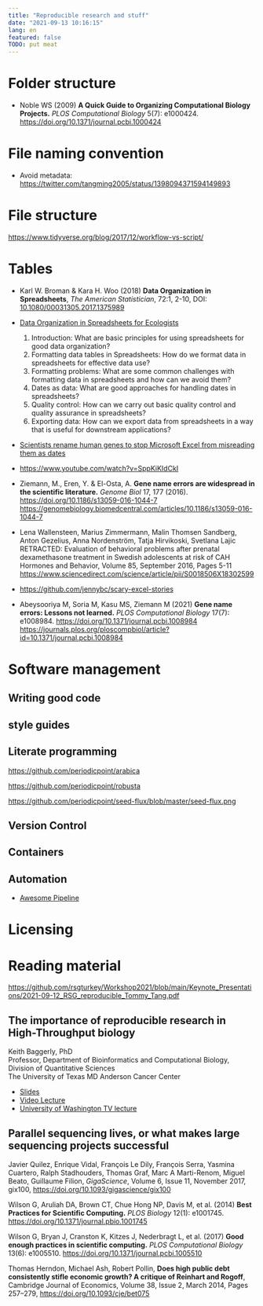 ```yaml
---
title: "Reproducible research and stuff"
date: "2021-09-13 10:16:15"
lang: en
featured: false
TODO: put meat
---
```



# Folder structure
+ Noble WS (2009) **A Quick Guide to Organizing Computational Biology Projects.** *PLOS Computational Biology* 5(7): e1000424. <https://doi.org/10.1371/journal.pcbi.1000424>

# File naming convention
+ Avoid metadata: <https://twitter.com/tangming2005/status/1398094371594149893>

# File structure
https://www.tidyverse.org/blog/2017/12/workflow-vs-script/

# Tables
+ Karl W. Broman & Kara H. Woo (2018) **Data Organization in Spreadsheets**, *The American Statistician*, 72:1, 2-10,
DOI: [10.1080/00031305.2017.1375989](https://www.tandfonline.com/doi/full/10.1080/00031305.2017.1375989)

+ [Data Organization in Spreadsheets for Ecologists](https://datacarpentry.org/spreadsheet-ecology-lesson/)

    1. Introduction: What are basic principles for using spreadsheets for good data organization?
    2. Formatting data tables in Spreadsheets: How do we format data in spreadsheets for effective data use?
    3. Formatting problems: What are some common challenges with formatting data in spreadsheets and how can we avoid them?
    4. Dates as data: What are good approaches for handling dates in spreadsheets?
    5. Quality control: How can we carry out basic quality control and quality assurance in spreadsheets?
    6. Exporting data: How can we export data from spreadsheets in a way that is useful for downstream applications?

+ [Scientists rename human genes to stop Microsoft Excel from misreading them as dates](https://www.theverge.com/2020/8/6/21355674/human-genes-rename-microsoft-excel-misreading-dates)

+ <https://www.youtube.com/watch?v=SppKiKIdCkI>

+ Ziemann, M., Eren, Y. & El-Osta, A. **Gene name errors are widespread in the scientific literature.** *Genome Biol* 17, 177 (2016). <https://doi.org/10.1186/s13059-016-1044-7> <https://genomebiology.biomedcentral.com/articles/10.1186/s13059-016-1044-7>

+ Lena Wallensteen, Marius Zimmermann, Malin Thomsen Sandberg, Anton Gezelius, Anna Nordenström, Tatja Hirvikoski, Svetlana Lajic
RETRACTED: Evaluation of behavioral problems after prenatal dexamethasone treatment in Swedish adolescents at risk of CAH
Hormones and Behavior, Volume 85, September 2016, Pages 5-11 <https://www.sciencedirect.com/science/article/pii/S0018506X18302599>

+ <https://github.com/jennybc/scary-excel-stories>

+ Abeysooriya M, Soria M, Kasu MS, Ziemann M (2021) **Gene name errors: Lessons not learned.** _PLOS Computational Biology_ 17(7): e1008984. <https://doi.org/10.1371/journal.pcbi.1008984>
<https://journals.plos.org/ploscompbiol/article?id=10.1371/journal.pcbi.1008984>

# Software management

## Writing good code

## style guides

## Literate programming
https://github.com/periodicpoint/arabica

https://github.com/periodicpoint/robusta

https://github.com/periodicpoint/seed-flux/blob/master/seed-flux.png

## Version Control

## Containers


## Automation

+ [Awesome Pipeline](https://github.com/pditommaso/awesome-pipeline)


# Licensing

# Reading material
<https://github.com/rsgturkey/Workshop2021/blob/main/Keynote_Presentations/2021-09-12_RSG_reproducible_Tommy_Tang.pdf>

## The importance of reproducible research in High-Throughput biology
Keith Baggerly, PhD  
Professor, Department of Bioinformatics and Computational Biology, Division of Quantitative Sciences  
The University of Texas MD Anderson Cancer Center

+ [Slides](https://odin.mdacc.tmc.edu/~rakbani/TCGA/talks/KBaggerly/slides.pdf)
+ [Video Lecture](https://youtu.be/7gYIs7uYbMo)
+ [University of Washington TV lecture](https://youtu.be/8QJfNS7XXwA)

## Parallel sequencing lives, or what makes large sequencing projects successful
Javier Quilez, Enrique Vidal, François Le Dily, François Serra, Yasmina Cuartero, Ralph Stadhouders, Thomas Graf, Marc A Marti-Renom, Miguel Beato, Guillaume Filion, *GigaScience*, Volume 6, Issue 11, November 2017, gix100, <https://doi.org/10.1093/gigascience/gix100>

Wilson G, Aruliah DA, Brown CT, Chue Hong NP, Davis M, et al. (2014) **Best Practices for Scientific Computing.** *PLOS Biology* 12(1): e1001745. https://doi.org/10.1371/journal.pbio.1001745

Wilson G, Bryan J, Cranston K, Kitzes J, Nederbragt L, et al. (2017) **Good enough practices in scientific computing.** *PLOS Computational Biology* 13(6): e1005510. <https://doi.org/10.1371/journal.pcbi.1005510>

Thomas Herndon, Michael Ash, Robert Pollin, **Does high public debt consistently stifle economic growth? A critique of Reinhart and Rogoff**, Cambridge Journal of Economics, Volume 38, Issue 2, March 2014, Pages 257–279, https://doi.org/10.1093/cje/bet075
